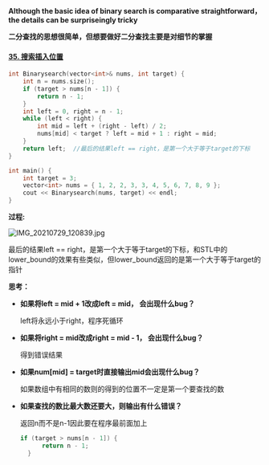 **Although the basic idea of binary search is comparative straightforward，the details  can be surpriseingly tricky**

**二分查找的思想很简单，但想要做好二分查找主要是对细节的掌握**



#### [35. 搜索插入位置](https://leetcode-cn.com/problems/search-insert-position/)

```c++
int Binarysearch(vector<int>& nums, int target) {
	int n = nums.size();
	if (target > nums[n - 1]) {
		return n - 1;
	}
	int left = 0, right = n - 1;
	while (left < right) {
		int mid = left + (right - left) / 2;
		nums[mid] < target ? left = mid + 1 : right = mid;
	}
	return left;  //最后的结果left == right，是第一个大于等于target的下标
}

int main() {
	int target = 3;
	vector<int> nums = { 1, 2, 2, 3, 3, 4, 5, 6, 7, 8, 9 };
	cout << Binarysearch(nums, target) << endl;
}
```



**过程:**

![IMG_20210729_120839.jpg](C:\Users\dell\Desktop\IMG_20210729_120839.jpg.jpg)

 最后的结果left == right，是第一个大于等于target的下标，和STL中的lower_bound的效果有些类似，但lower_bound返回的是第一个大于等于target的指针



**思考：**

- **如果将left = mid + 1改成left = mid， 会出现什么bug？**

  left将永远小于right，程序死循环

- **如果将right = mid改成right = mid - 1， 会出现什么bug？**

  得到错误结果

- **如果num[mid] = target时直接输出mid会出现什么bug？**

  如果数组中有相同的数则的得到的位置不一定是第一个要查找的数

- **如果查找的数比最大数还要大，则输出有什么错误？**

  返回n而不是n-1因此要在程序最前面加上

  ```c++
  if (target > nums[n - 1]) {
  		return n - 1;
  	}
  ```





